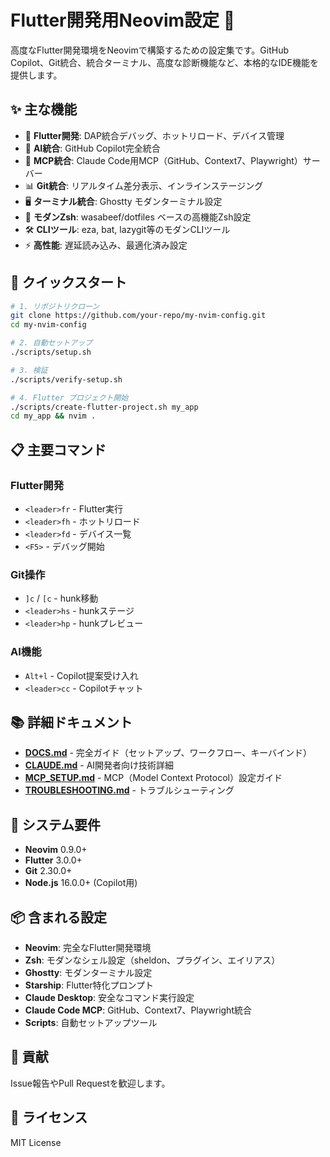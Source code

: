 # Flutter開発用Neovim設定 🎯

高度なFlutter開発環境をNeovimで構築するための設定集です。GitHub Copilot、Git統合、統合ターミナル、高度な診断機能など、本格的なIDE機能を提供します。

## ✨ 主な機能

- 🚀 **Flutter開発**: DAP統合デバッグ、ホットリロード、デバイス管理
- 🤖 **AI統合**: GitHub Copilot完全統合
- 🔌 **MCP統合**: Claude Code用MCP（GitHub、Context7、Playwright）サーバー
- 📊 **Git統合**: リアルタイム差分表示、インラインステージング
- 🖥️ **ターミナル統合**: Ghostty モダンターミナル設定
- 🐚 **モダンZsh**: wasabeef/dotfiles ベースの高機能Zsh設定
- 🛠️ **CLIツール**: eza, bat, lazygit等のモダンCLIツール
- ⚡ **高性能**: 遅延読み込み、最適化済み設定

## 🚀 クイックスタート

```bash
# 1. リポジトリクローン
git clone https://github.com/your-repo/my-nvim-config.git
cd my-nvim-config

# 2. 自動セットアップ
./scripts/setup.sh

# 3. 検証
./scripts/verify-setup.sh

# 4. Flutter プロジェクト開始
./scripts/create-flutter-project.sh my_app
cd my_app && nvim .
```

## 📋 主要コマンド

### Flutter開発
- `<leader>fr` - Flutter実行
- `<leader>fh` - ホットリロード  
- `<leader>fd` - デバイス一覧
- `<F5>` - デバッグ開始

### Git操作
- `]c` / `[c` - hunk移動
- `<leader>hs` - hunkステージ
- `<leader>hp` - hunkプレビュー

### AI機能
- `Alt+l` - Copilot提案受け入れ
- `<leader>cc` - Copilotチャット

## 📚 詳細ドキュメント

- **[DOCS.md](DOCS.md)** - 完全ガイド（セットアップ、ワークフロー、キーバインド）
- **[CLAUDE.md](CLAUDE.md)** - AI開発者向け技術詳細
- **[MCP_SETUP.md](MCP_SETUP.md)** - MCP（Model Context Protocol）設定ガイド
- **[TROUBLESHOOTING.md](TROUBLESHOOTING.md)** - トラブルシューティング

## 🔧 システム要件

- **Neovim** 0.9.0+
- **Flutter** 3.0.0+
- **Git** 2.30.0+
- **Node.js** 16.0.0+ (Copilot用)

## 📦 含まれる設定

- **Neovim**: 完全なFlutter開発環境
- **Zsh**: モダンなシェル設定（sheldon、プラグイン、エイリアス）
- **Ghostty**: モダンターミナル設定
- **Starship**: Flutter特化プロンプト
- **Claude Desktop**: 安全なコマンド実行設定
- **Claude Code MCP**: GitHub、Context7、Playwright統合
- **Scripts**: 自動セットアップツール

## 🤝 貢献

Issue報告やPull Requestを歓迎します。

## 📄 ライセンス

MIT License